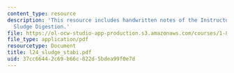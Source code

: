 ```yaml
---
content_type: resource
description: 'This resource includes handwritten notes of the Instructor on the topic:
  Sludge Digestion.'
file: https://ol-ocw-studio-app-production.s3.amazonaws.com/courses/1-85-water-and-wastewater-treatment-engineering-spring-2006/37cc66442c69b66c822d5bdea99f0e7d_l24_sludge_stabi.pdf
file_type: application/pdf
resourcetype: Document
title: l24_sludge_stabi.pdf
uid: 37cc6644-2c69-b66c-822d-5bdea99f0e7d
---
```

